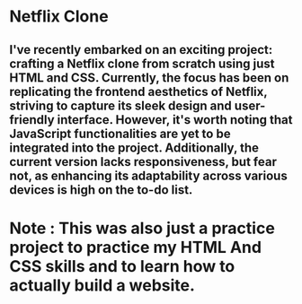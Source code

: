 # Netflix Clone 

## I've recently embarked on an exciting project: crafting a Netflix clone from scratch using just HTML and CSS. Currently, the focus has been on replicating the frontend aesthetics of Netflix, striving to capture its sleek design and user-friendly interface. However, it's worth noting that JavaScript functionalities are yet to be integrated into the project. Additionally, the current version lacks responsiveness, but fear not, as enhancing its adaptability across various devices is high on the to-do list. 

# Note : This was also just a practice project to practice my HTML And CSS skills and to learn how to actually build a website.
